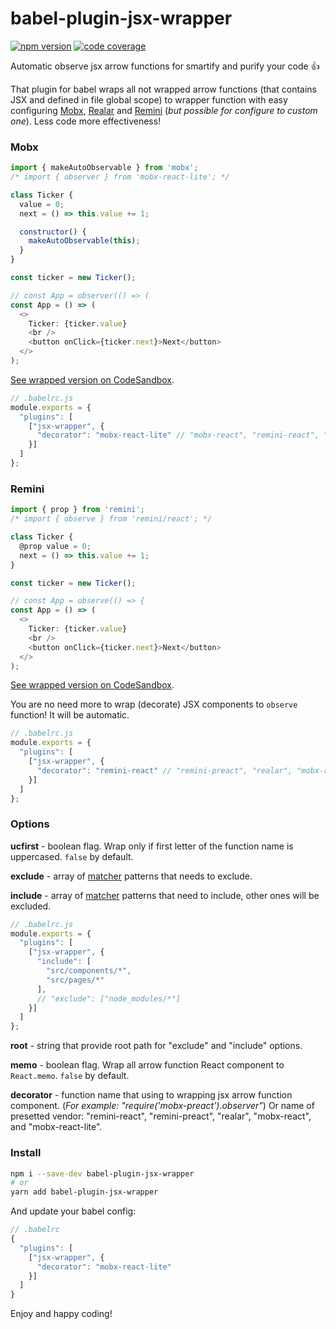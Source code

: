 # babel-plugin-jsx-wrapper

[![npm version](https://img.shields.io/npm/v/babel-plugin-jsx-wrapper?style=flat-square)](https://www.npmjs.com/package/babel-plugin-jsx-wrapper) [![code coverage](https://img.shields.io/coveralls/github/betula/babel-plugin-jsx-wrapper?style=flat-square)](https://coveralls.io/github/betula/babel-plugin-jsx-wrapper)

Automatic observe jsx arrow functions for smartify and purify your code :+1:

That plugin for babel wraps all not wrapped arrow functions (that contains JSX and defined in file global scope) to wrapper function with easy configuring [Mobx](https://github.com/mobxjs/mobx), [Realar](https://github.com/betula/realar) and [Remini](https://github.com/betula/remini) (_but possible for configure to custom one_). Less code more effectiveness!

### Mobx

```javascript
import { makeAutoObservable } from 'mobx';
/* import { observer } from 'mobx-react-lite'; */

class Ticker {
  value = 0;
  next = () => this.value += 1;

  constructor() {
    makeAutoObservable(this);
  }
}

const ticker = new Ticker();

// const App = observer(() => (
const App = () => (
  <>
    Ticker: {ticker.value}
    <br />
    <button onClick={ticker.next}>Next</button>
  </>
);
```

[See wrapped version on CodeSandbox](https://codesandbox.io/s/babel-plugin-jsx-wrapper-mobx-example-q7en9).

```javascript
// .babelrc.js
module.exports = {
  "plugins": [
    ["jsx-wrapper", {
      "decorator": "mobx-react-lite" // "mobx-react", "remini-react", "remini-preact", "realar", or some custom
    }]
  ]
};
```


### Remini

```javascript
import { prop } from 'remini';
/* import { observe } from 'remini/react'; */

class Ticker {
  @prop value = 0;
  next = () => this.value += 1;
}

const ticker = new Ticker();

// const App = observe(() => {
const App = () => (
  <>
    Ticker: {ticker.value}
    <br />
    <button onClick={ticker.next}>Next</button>
  </>
);
```

[See wrapped version on CodeSandbox](https://codesandbox.io/s/remini-automatic-jsx-observe-example-nxqdqr?file=/src/App.tsx).

You are no need more to wrap (decorate) JSX components to `observe` function! It will be automatic.

```javascript
// .babelrc.js
module.exports = {
  "plugins": [
    ["jsx-wrapper", {
      "decorator": "remini-react" // "remini-preact", "realar", "mobx-react", "mobx-react-lite", or some custom
    }]
  ]
};
```

### Options

**ucfirst** - boolean flag. Wrap only if first letter of the function name is uppercased. `false` by default.

**exclude** - array of [matcher](https://www.npmjs.com/package/matcher) patterns that needs to exclude.

**include** - array of [matcher](https://www.npmjs.com/package/matcher) patterns that need to include, other ones will be excluded.

```javascript
// .babelrc.js
module.exports = {
  "plugins": [
    ["jsx-wrapper", {
      "include": [
        "src/components/*",
        "src/pages/*"
      ],
      // "exclude": ["node_modules/*"]
    }]
  ]
};
```

**root** - string that provide root path for "exclude" and "include" options.

**memo** - boolean flag. Wrap all arrow function React component to `React.memo`. `false` by default.

**decorator** - function name that using to wrapping jsx arrow function component. (_For example: "require('mobx-preact').observer"_) Or name of presetted vendor: "remini-react", "remini-preact", "realar", "mobx-react", and "mobx-react-lite".


### Install

```bash
npm i --save-dev babel-plugin-jsx-wrapper
# or
yarn add babel-plugin-jsx-wrapper
```

And update your babel config:

```javascript
// .babelrc
{
  "plugins": [
    ["jsx-wrapper", {
      "decorator": "mobx-react-lite"
    }]
  ]
}
```

Enjoy and happy coding!
